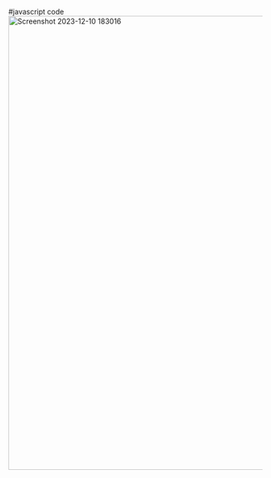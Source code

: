 #javascript code
<img width="898" alt="Screenshot 2023-12-10 183016" src="https://github.com/M1thleshkumar/javascript/assets/109514138/7946bee5-410f-48f9-b8c6-b1bab8fc0274">
